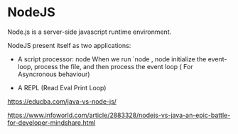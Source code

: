 # NodeJS
Node.js is a server-side javascript runtime environment.

NodeJS present itself as two applications:
 - A script processor: node <file-name>
   When we run `node <file-name>, node initialize the event-loop, process the file, and then process the event loop ( For Asyncronous behaviour)
  
 - A REPL (Read Eval Print Loop)

 
https://educba.com/java-vs-node-js/

https://www.infoworld.com/article/2883328/nodejs-vs-java-an-epic-battle-for-developer-mindshare.html
